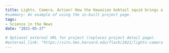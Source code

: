 ```yaml
---
title: Lights. Camera. Action! How the Hawaiian bobtail squid brings a creative vision to its maritime world of small big screens
#summary: An example of using the in-built project page.
tags:
- Science in the News
date: "2021-05-27"

# Optional external URL for project (replaces project detail page).
#external_link: "https://sitn.hms.harvard.edu/flash/2021/lights-camera-action-how-the-hawaiian-bobtail-squid-brings-a-creative-vision-to-its-maritime-world-of-small-big-screens/"
---
```

